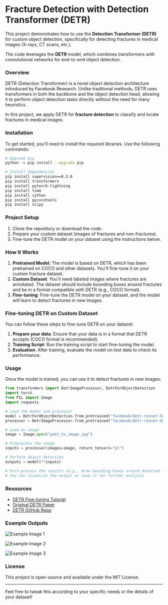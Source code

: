 

# Fracture Detection with Detection Transformer (DETR)

This project demonstrates how to use the **Detection Transformer (DETR)** for custom object detection, specifically for detecting fractures in medical images (X-rays, CT scans, etc.).

The code leverages the **DETR** model, which combines transformers with convolutional networks for end-to-end object detection.

### Overview

DETR (Detection Transformer) is a novel object detection architecture introduced by Facebook Research. Unlike traditional methods, DETR uses transformers in both the backbone and the object detection head, allowing it to perform object detection tasks directly without the need for many heuristics. 

In this project, we apply DETR for **fracture detection** to classify and locate fractures in medical images.

### Installation

To get started, you'll need to install the required libraries. Use the following commands:

```bash
# Upgrade pip
python -m pip install --upgrade pip

# Install dependencies
pip install supervision==0.3.0
pip install transformers
pip install pytorch-lightning
pip install timm
pip install cython
pip install pycocotools
pip install scipy
```

### Project Setup

1. Clone the repository or download the code.
2. Prepare your custom dataset (images of fractures and non-fractures).
3. Fine-tune the DETR model on your dataset using the instructions below.

### How It Works

1. **Pretrained Model**: The model is based on DETR, which has been pretrained on COCO and other datasets. You'll fine-tune it on your custom fracture dataset.
2. **Custom Dataset**: You'll need labeled images where fractures are annotated. The dataset should include bounding boxes around fractures and be in a format compatible with DETR (e.g., COCO format).
3. **Fine-tuning**: Fine-tune the DETR model on your dataset, and the model will learn to detect fractures in new images.

### Fine-tuning DETR on Custom Dataset

You can follow these steps to fine-tune DETR on your dataset:

1. **Prepare your data**: Ensure that your data is in a format that DETR accepts (COCO format is recommended).
2. **Training Script**: Run the training script to start fine-tuning the model.
3. **Evaluation**: After training, evaluate the model on test data to check its performance.

### Usage

Once the model is trained, you can use it to detect fractures in new images:

```python
from transformers import DetrImageProcessor, DetrForObjectDetection
import torch
from PIL import Image
import requests

# Load the model and processor
model = DetrForObjectDetection.from_pretrained("facebook/detr-resnet-50")
processor = DetrImageProcessor.from_pretrained("facebook/detr-resnet-50")

# Load an image
image = Image.open("path_to_image.jpg")

# Preprocess the image
inputs = processor(images=image, return_tensors="pt")

# Perform object detection
outputs = model(**inputs)

# Post-process the results (e.g., draw bounding boxes around detected fractures)
# You can visualize the output or save it for further analysis
```

### Resources

- [DETR Fine-tuning Tutorial](https://github.com/NielsRogge/Transformers-Tutorials/blob/master/DETR/Fine_tuning_DetrForObjectDetection_on_custom_dataset_(balloon).ipynb)
- [Original DETR Paper](https://arxiv.org/abs/2005.12872)
- [DETR GitHub Repo](https://github.com/facebookresearch/detr)

### Example Outputs

![Example Image 1](https://github.com/AarohiSingla/Detection-Transformer/assets/60029146/363726ba-01d0-4856-80a7-f5adc103ee7e)

![Example Image 2](https://github.com/AarohiSingla/Detection-Transformer/assets/60029146/297a2dae-7525-4bdb-8f40-6571fa201160)

![Example Image 3](https://github.com/AarohiSingla/Detection-Transformer/assets/60029146/55fe0e82-e744-4787-9567-49d764928a3c)

### License

This project is open-source and available under the MIT License.

---

Feel free to tweak this according to your specific needs or the details of your dataset!
